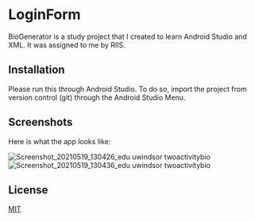 # LoginForm

BioGenerator is a study project that I created to learn Android Studio and XML. It was assigned to me by RIIS.

## Installation

Please run this through Android Studio. To do so, import the project from version control (git) through the Android Studio Menu.

## Screenshots

Here is what the app looks like:

![Screenshot_20210519_130426_edu uwindsor twoactivitybio](https://user-images.githubusercontent.com/84087330/118855007-529af880-b8a3-11eb-93ae-577ff24732e0.jpg)
![Screenshot_20210519_130436_edu uwindsor twoactivitybio](https://user-images.githubusercontent.com/84087330/118855011-53cc2580-b8a3-11eb-9a23-7e7775d7023f.jpg)

## License
[MIT](https://choosealicense.com/licenses/mit/)
